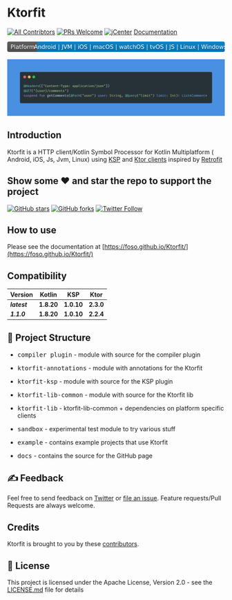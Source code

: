 <h1>Ktorfit</h1>

[![All Contribtors](https://img.shields.io/badge/Maven-Central-download.svg?style=flat-square)](https://mvnrepository.com/artifact/de.jensklingenberg.ktorfit) [![PRs Welcome](https://img.shields.io/badge/PRs-welcome-brightgreen.svg)](https://github.com/Foso/Ktorfit)
[![jCenter](https://img.shields.io/badge/Apache-2.0-green.svg)](https://github.com/Foso/Ktorfit/blob/master/LICENSE)
[Documentation](http://foso.github.io/Ktorfit)

[![Platforms](https://raw.githubusercontent.com/Foso/Ktorfit/master/docs/assets/badges/platforms.svg)](https://raw.githubusercontent.com/Foso/Ktorfit/master/docs/assets/badges/platforms.svg)
<p align="center">
  <img src ="https://raw.githubusercontent.com/Foso/Experimental/master/carbon.png"  />
</p>

## Introduction

Ktorfit is a HTTP client/Kotlin Symbol Processor for Kotlin Multiplatform ( Android, iOS, Js, Jvm,  Linux) using [KSP](https://github.com/google/ksp) and [Ktor clients](https://ktor.io/docs/getting-started-ktor-client.html) inspired by [Retrofit](https://square.github.io/retrofit/)

## Show some :heart: and star the repo to support the project

[![GitHub stars](https://img.shields.io/github/stars/Foso/Ktorfit.svg?style=social&label=Star)](https://github.com/Foso/Ktorfit) [![GitHub forks](https://img.shields.io/github/forks/Foso/Ktorfit.svg?style=social&label=Fork)](https://github.com/Foso/Ktorfit/fork) [![Twitter Follow](https://img.shields.io/twitter/follow/jklingenberg_.svg?style=social)](https://twitter.com/jklingenberg_)

## How to use
Please see the documentation at [https://foso.github.io/Ktorfit/](https://foso.github.io/Ktorfit/)

## Compatibility

| Version      |    Kotlin   |    KSP     |   Ktor    |
|--------------|:----------:|:----------:|:---------:|
| **_latest_** | **1.8.20** | **1.0.10** | **2.3.0** | 
| **_1.1.0_**  | **1.8.20** | **1.0.10** | **2.2.4** | 

## 👷 Project Structure
* <kbd>compiler plugin</kbd> - module with source for the compiler plugin
* <kbd>ktorfit-annotations</kbd> - module with annotations for the Ktorfit
* <kbd>ktorfit-ksp</kbd> - module with source for the KSP plugin
* <kbd>ktorfit-lib-common</kbd> - module with source for the Ktorfit lib
* <kbd>ktorfit-lib</kbd> - ktorfit-lib-common + dependencies on platform specific clients
* <kbd>sandbox</kbd> - experimental test module to try various stuff

* <kbd>example</kbd> - contains example projects that use Ktorfit
* <kbd>docs</kbd> - contains the source for the GitHub page

## ✍️ Feedback

Feel free to send feedback on [Twitter](https://twitter.com/jklingenberg_) or [file an issue](https://github.com/foso/Ktorfit/issues/new). Feature requests/Pull Requests are always welcome. 


## Credits

Ktorfit is brought to you by these [contributors](https://github.com/Foso/Ktorfit/graphs/contributors).


## 📜 License

This project is licensed under the Apache License, Version 2.0 - see the [LICENSE.md](https://github.com/Foso/Ktorfit/blob/master/LICENSE) file for details

